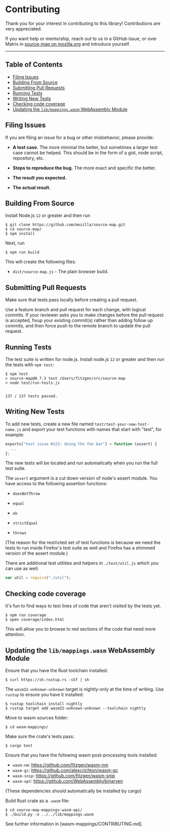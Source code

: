 # Contributing

Thank you for your interest in contributing to this library! Contributions are
very appreciated.

If you want help or mentorship, reach out to us in a GitHub issue,
or over Matrix in [source-map on mozilla.org](https://matrix.to/#/#source-map:mozilla.org)
and introduce yourself.

---

<!-- `npm run toc` to regenerate the Table of Contents -->

<!-- START doctoc generated TOC please keep comment here to allow auto update -->
<!-- DON'T EDIT THIS SECTION, INSTEAD RE-RUN doctoc TO UPDATE -->

## Table of Contents

- [Filing Issues](#filing-issues)
- [Building From Source](#building-from-source)
- [Submitting Pull Requests](#submitting-pull-requests)
- [Running Tests](#running-tests)
- [Writing New Tests](#writing-new-tests)
- [Checking code coverage](#checking-code-coverage)
- [Updating the `lib/mappings.wasm` WebAssembly Module](#updating-the-libmappingswasm-webassembly-module)

<!-- END doctoc generated TOC please keep comment here to allow auto update -->

## Filing Issues

If you are filing an issue for a bug or other misbehavior, please provide:

- **A test case.** The more minimal the better, but sometimes a larger test case
  cannot be helped. This should be in the form of a gist, node script,
  repository, etc.

- **Steps to reproduce the bug.** The more exact and specific the better.

- **The result you expected.**

- **The actual result.**

## Building From Source

Install Node.js `12` or greater and then run

    $ git clone https://github.com/mozilla/source-map.git
    $ cd source-map/
    $ npm install

Next, run

    $ npm run build

This will create the following files:

- `dist/source-map.js` - The plain browser build.

## Submitting Pull Requests

Make sure that tests pass locally before creating a pull request.

Use a feature branch and pull request for each change, with logical commits. If
your reviewer asks you to make changes before the pull request is accepted,
fixup your existing commit(s) rather than adding follow up commits, and then
force push to the remote branch to update the pull request.

## Running Tests

The test suite is written for node.js. Install node.js `12` or greater and
then run the tests with `npm test`:

```shell
$ npm test
> source-map@0.7.3 test /Users/fitzgen/src/source-map
> node test/run-tests.js


137 / 137 tests passed.
```

## Writing New Tests

To add new tests, create a new file named `test/test-your-new-test-name.js` and
export your test functions with names that start with "test", for example:

```js
exports["test issue #123: doing the foo bar"] = function (assert) {
  ...
};
```

The new tests will be located and run automatically when you run the full test
suite.

The `assert` argument is a cut down version of node's assert module. You have
access to the following assertion functions:

- `doesNotThrow`

- `equal`

- `ok`

- `strictEqual`

- `throws`

(The reason for the restricted set of test functions is because we need the
tests to run inside Firefox's test suite as well and Firefox has a shimmed
version of the assert module.)

There are additional test utilities and helpers in `./test/util.js` which you
can use as well:

```js
var util = require("./util");
```

## Checking code coverage

It's fun to find ways to test lines of code that aren't visited by the tests yet.

```shell
$ npm run coverage
$ open coverage/index.html
```

This will allow you to browse to red sections of the code that need more attention.

## Updating the `lib/mappings.wasm` WebAssembly Module

Ensure that you have the Rust toolchain installed:

```
$ curl https://sh.rustup.rs -sSf | sh
```

The `wasm32-unknown-unknown` target is nightly-only at the time of writing. Use
`rustup` to ensure you have it installed:

```
$ rustup toolchain install nightly
$ rustup target add wasm32-unknown-unknown --toolchain nightly
```

Move to wasm sources folder:

```
$ cd wasm-mappings/
```

Make sure the crate's tests pass:

```
$ cargo test
```

Ensure that you have the following wasm post-processing tools installed:

- `wasm-nm`: https://github.com/fitzgen/wasm-nm
- `wasm-gc`: https://github.com/alexcrichton/wasm-gc
- `wasm-snip`: https://github.com/fitzgen/wasm-snip
- `wasm-opt`: https://github.com/WebAssembly/binaryen

(These dependencies should automatically be installed by cargo)

Build Rust crate as a `.wasm` file:

```
$ cd source-map-mappings-wasm-api/
$ ./build.py -o ../../lib/mappings.wasm
```

See further information in [wasm-mappings/CONTRIBUTING.md].
